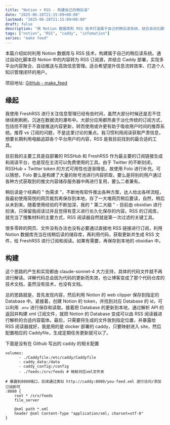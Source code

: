 ```yaml
---
title: "Notion + RSS - 构建自己的稍后读"
date: "2025-06-28T21:15:09+08:00"
lastmod: "2025-06-28T21:15:09+08:00"
draft: false
description: "用 Notion 数据库和 RSS 技术打造属于自己的稍后读系统，结合自动化脚本与 Caddy 部署，轻松实现多平台内容聚合与高效信息管理。"
tags: ["notion", "RSS", "caddy", "infomation"]
series: "make feed"
---
```


本篇介绍如何利用 Notion 数据库与 RSS 技术，构建属于自己的稍后读系统。通过自动化脚本将 Notion 中的内容转为 RSS 订阅源，并结合 Caddy 部署，实现多平台内容聚合、自动推送与高效信息管理。适合希望提升信息流转效率、打造个人知识管理闭环的用户。

<!--more-->

项目地址: [GitHub - make_feed](https://github.com/luke396/make_feed)

## 缘起

我使用 FreshRSS 进行关注信息管理已经有些时间，虽然大部分时候还是忍不住继续刷刷刷，沉迷在数据流的瀑布中。大部分应用都热衷于淡化传统的订阅方式，包括但不限于不直接推送内容更新，转而使用或许更有助于吸收用户时间的推荐系统。推荐 vs 订阅的问题，不是这里讨论的重点。我习惯利用阅读获取严肃信息，想要长期利用电脑追踪各个平台用户的内容，RSS 是我目前找到的最合适的工具。

目前我的主要工具是自部署的 RSSHub 和 FreshRSS 作为最主要的订阅链接生成和阅读平台，也是现在主流可以免费使用的工具。由于 Twitter 的不断封闭，RSSHub + Twitter token 的方式可用性也逐渐降低，故使用 Folo 进行补充。可以猜想，Folo 要么是构建了大量的账号池进行内容抓取，要么是将别的用户通过各种方式获取到的推文内容储存服务器中再进行复用，要么二者兼有。

稍后读是个经典的 " 伪需求 "，不断地有软件推出各种方案，达人给出各样流程，我最初使用简悦的网页裁剪再保存到本地，存了一大堆网页稍后要读，自然，稍后从未到来。随着使用经验的不断加深，我的 " 第二大脑 " - 目前由 obsidian 进行扮演，只保留我阅读过并且觉得有意义进行长久化保存的内容。RSS 的订阅库，就充当了搜集材料的主要方式，RSS 阅读器自然就是第一次过滤的关键工具。

很多零碎的网页、文件没有办法也没有必要通过直接地 RSS 链接进行订阅，利用 Notion 数据库充当在线稍后读的储存库，再利用代码，获取更新并生成 RSS 文件，给 FreshRSS 进行订阅和阅读。如果有需要，再保存到本地的 obsidian 中。

## 构建

这个思路的产生和实现都由 claude-sonnet-4 大力支持，具体的代码文件就不再进行解读。详解代码总会因为代码的更新而失效，也让博客变成了那个代码仓库的技术文档，虽然没有技术，也没有文档。

总的思路就是，首先发现内容，然后利用 Notion 的 web clipper 保存到指定的 Database 中。紧接着，创建 Notion 的 token，并找到对应 Database 的 id，可以利用 `.env` 进行保存和读取。接着把 Database 的更新到本地，通过解析 API 的返回并构建 xml 订阅文件，就把 Notion 的 Database 变成可以由 RSS 阅读器进行解析的合适内容载体。最后，只需要将生成的文件放到指定位置，并暴露给 RSS 阅读器就好，我是用的是 docker 部署的 caddy，只要映射进入 site，然后配置相应的 Caddyfile，生成定期任务更新就可以了。

下面是没有在 Github 写出的 caddy 的相关配置

```
volumes:
      - ./Caddyfile:/etc/caddy/Caddyfile
      - caddy_data:/data
      - caddy_config:/config
      - ./feeds:/srv/feeds # 映射对应xml文件夹
```

```
# 暴露到8080端口，后续通过类似 http://caddy:8080/you-feed.xml 进行访问/添加订阅即可
:8080 {
    root * /srv/feeds
    file_server

    @xml path *.xml
    header @xml Content-Type "application/xml; charset=utf-8"
}
```
